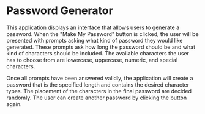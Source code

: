# Password Generator

This application displays an interface that allows users to generate a password. When the "Make My Password" button is clicked, the user will be presented with prompts asking what kind of password they would like generated. These prompts ask how long the password should be and what kind of characters should be included. The available characters the user has to choose from are lowercase, uppercase, numeric, and special characters. 

Once all prompts have been answered validly, the application will create a password that is the specified length and contains the desired character types. The placement of the characters in the final password are decided randomly. The user can create another password by clicking the button again.


